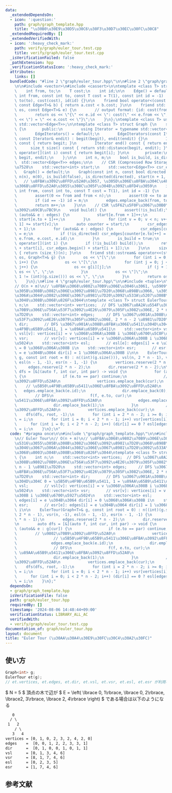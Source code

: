 ```yaml
---
data:
  _extendedDependsOn:
  - icon: ':question:'
    path: graph/graph_template.hpp
    title: "\u30B0\u30E9\u30D5\u30C6\u30F3\u30D7\u30EC\u30FC\u30C8"
  _extendedRequiredBy: []
  _extendedVerifiedWith:
  - icon: ':heavy_check_mark:'
    path: verify/graph/euler_tour.test.cpp
    title: verify/graph/euler_tour.test.cpp
  _isVerificationFailed: false
  _pathExtension: hpp
  _verificationStatusIcon: ':heavy_check_mark:'
  attributes:
    links: []
  bundledCode: "#line 2 \"graph/euler_tour.hpp\"\n\n#line 2 \"graph/graph_template.hpp\"\
    \n\n#include <vector>\n#include <cassert>\n\ntemplate <class T> struct Edge {\n\
    \    int from, to;\n    T cost;\n    int id;\n\n    Edge() = default;\n    Edge(const\
    \ int from, const int to, const T cost = T(1), const int id = -1) : from(from),\
    \ to(to), cost(cost), id(id) {}\n\n    friend bool operator<(const Edge<T>& a,\
    \ const Edge<T>& b) { return a.cost < b.cost; }\n\n    friend std::ostream& operator<<(std::ostream&\
    \ os, const Edge<T>& e) {\n        // output format: {id: cost(from, to) = cost}\n\
    \        return os << \"{\" << e.id << \": cost(\" << e.from << \", \" << e.to\
    \ << \") = \" << e.cost << \"}\";\n    }\n};\ntemplate <class T> using Edges =\
    \ std::vector<Edge<T>>;\n\ntemplate <class T> struct Graph {\n    struct EdgeIterators\
    \ {\n       public:\n        using Iterator = typename std::vector<Edge<T>>::iterator;\n\
    \        EdgeIterators() = default;\n        EdgeIterators(const Iterator& begit,\
    \ const Iterator& endit) : begit(begit), endit(endit) {}\n        Iterator begin()\
    \ const { return begit; }\n        Iterator end() const { return endit; }\n  \
    \      size_t size() const { return std::distance(begit, endit); }\n        Edge<T>&\
    \ operator[](int i) const { return begit[i]; }\n\n       private:\n        Iterator\
    \ begit, endit;\n    };\n\n    int n, m;\n    bool is_build, is_directed;\n  \
    \  std::vector<Edge<T>> edges;\n\n    // CSR (Compressed Row Storage) \u5F62\u5F0F\
    \u7528\n    std::vector<int> start;\n    std::vector<Edge<T>> csr_edges;\n\n \
    \   Graph() = default;\n    Graph(const int n, const bool directed = false) :\
    \ n(n), m(0), is_build(false), is_directed(directed), start(n + 1, 0) {}\n\n \
    \   // \u8FBA\u3092\u8FFD\u52A0\u3057, \u305D\u306E\u8FBA\u304C\u4F55\u756A\u76EE\
    \u306B\u8FFD\u52A0\u3055\u308C\u305F\u304B\u3092\u8FD4\u3059\n    int add_edge(const\
    \ int from, const int to, const T cost = T(1), int id = -1) {\n        assert(!is_build);\n\
    \        assert(0 <= from and from < n);\n        assert(0 <= to and to < n);\n\
    \        if (id == -1) id = m;\n        edges.emplace_back(from, to, cost, id);\n\
    \        return m++;\n    }\n\n    // CSR \u5F62\u5F0F\u3067\u30B0\u30E9\u30D5\
    \u3092\u69CB\u7BC9\n    void build() {\n        assert(!is_build);\n        for\
    \ (auto&& e : edges) {\n            start[e.from + 1]++;\n            if (!is_directed)\
    \ start[e.to + 1]++;\n        }\n        for (int v = 0; v < n; v++) start[v +\
    \ 1] += start[v];\n        auto counter = start;\n        csr_edges.resize(start.back()\
    \ + 1);\n        for (auto&& e : edges) {\n            csr_edges[counter[e.from]++]\
    \ = e;\n            if (!is_directed) csr_edges[counter[e.to]++] = Edge(e.to,\
    \ e.from, e.cost, e.id);\n        }\n        is_build = true;\n    }\n\n    EdgeIterators\
    \ operator[](int i) {\n        if (!is_build) build();\n        return EdgeIterators(csr_edges.begin()\
    \ + start[i], csr_edges.begin() + start[i + 1]);\n    }\n\n    size_t size() const\
    \ { return (size_t)(n); }\n\n    friend std::ostream& operator<<(std::ostream&\
    \ os, Graph<T>& g) {\n        os << \"[\";\n        for (int i = 0; i < (int)(g.size());\
    \ i++) {\n            os << \"[\";\n            for (int j = 0; j < (int)(g[i].size());\
    \ j++) {\n                os << g[i][j];\n                if (j + 1 != (int)(g[i].size()))\
    \ os << \", \";\n            }\n            os << \"]\";\n            if (i +\
    \ 1 != (int)(g.size())) os << \", \";\n        }\n        return os << \"]\";\n\
    \    }\n};\n#line 4 \"graph/euler_tour.hpp\"\n\n#include <tuple>\n\n// Euler Tour\n\
    // O(n + m)\n// \u8FBA\u3068\u9802\u70B9\u306E\u3046\u3061, \u5909\u5316\u3055\
    \u305B\u308B\u3082\u306E\u3092\u8981\u7D20\u3068\u898B\u3066, \u305D\u3046\u3067\
    \u306A\u3044\u3082\u306E\u3067\u8981\u7D20\u3092\u533A\u5207\u308B\u3068\u8003\
    \u3048\u308B\u3068\u826F\u3044\ntemplate <class T> struct EulerTour {\n    int\
    \ n;\n    std::vector<int> vertices;  // DFS \u3067\u8A2A\u554F\u3059\u308B\u9802\
    \u70B9\u306E\u756A\u53F7\u3092\u4E26\u3079\u305F\u3082\u306E, 2 * n - 1 \u8981\
    \u7D20\n    std::vector<int> edges;     // DFS \u3067\u901A\u308B\u8FBA\u306E\u756A\
    \u53F7\u3092\u4E26\u3079\u305F\u3082\u306E, 2 * n - 2 \u8981\u7D20\n    std::vector<int>\
    \ dir;       // DFS \u3067\u901A\u308B\u8FBA\u306E\u5411\u304D\u304C 0 = \u5B50\
    \u4F9B\u65B9\u5411, 1 = \u89AA\u65B9\u5411\n    std::vector<int> vsl;       //\
    \ vsl[v]: vertices[i] = v \u3068\u306A\u308B i \u306E\u6700\u5C0F\u5024\n    std::vector<int>\
    \ vsr;       // vsr[v]: vertices[i] = v \u3068\u306A\u308B i \u306E\u6700\u5927\
    \u5024\n    std::vector<int> esl;       // esl[e]: edges[i] = e \u304B\u3064 dir[i]\
    \ = 0 \u3068\u306A\u308B i\n    std::vector<int> esr;       // esr[e]: edges[i]\
    \ = e \u304B\u3064 dir[i] = 1 \u3068\u306A\u308B i\n\n    EulerTour(Graph<T>&\
    \ g, const int root = 0) : n((int)(g.size())), vsl(n, 2 * n - 1), vsr(n, -1),\
    \ esl(n - 1, -1), esr(n - 1, -1) {\n        vertices.reserve(2 * n - 1);\n   \
    \     edges.reserve(2 * n - 2);\n        dir.reserve(2 * n - 2);\n\n        auto\
    \ dfs = [&](auto f, int cur, int par) -> void {\n            for (auto&& e : g[cur])\
    \ {\n                if (e.to == par) continue;\n                // \u9802\u70B9\
    \u3092\u8FFD\u52A0\n                vertices.emplace_back(cur);\n            \
    \    // \u5B50\u4F9B\u65B9\u5411\u306E\u8FBA\u3092\u8FFD\u52A0\n             \
    \   edges.emplace_back(e.id);\n                dir.emplace_back(0);\n        \
    \        // DFS\n                f(f, e.to, cur);\n                // \u89AA\u65B9\
    \u5411\u306E\u8FBA\u3092\u8FFD\u52A0\n                edges.emplace_back(e.id);\n\
    \                dir.emplace_back(1);\n            }\n            // \u9802\u70B9\
    \u3092\u8FFD\u52A0\n            vertices.emplace_back(cur);\n        };\n    \
    \    dfs(dfs, root, -1);\n        for (int i = 2 * n - 2; i >= 0; i--) vsl[vertices[i]]\
    \ = i;\n        for (int i = 0; i < 2 * n - 1; i++) vsr[vertices[i]] = i;\n  \
    \      for (int i = 0; i < 2 * n - 2; i++) (dir[i] == 0 ? esl[edges[i]] : esr[edges[i]])\
    \ = i;\n    }\n};\n"
  code: "#pragma once\n\n#include \"graph/graph_template.hpp\"\n\n#include <tuple>\n\
    \n// Euler Tour\n// O(n + m)\n// \u8FBA\u3068\u9802\u70B9\u306E\u3046\u3061, \u5909\
    \u5316\u3055\u305B\u308B\u3082\u306E\u3092\u8981\u7D20\u3068\u898B\u3066, \u305D\
    \u3046\u3067\u306A\u3044\u3082\u306E\u3067\u8981\u7D20\u3092\u533A\u5207\u308B\
    \u3068\u8003\u3048\u308B\u3068\u826F\u3044\ntemplate <class T> struct EulerTour\
    \ {\n    int n;\n    std::vector<int> vertices;  // DFS \u3067\u8A2A\u554F\u3059\
    \u308B\u9802\u70B9\u306E\u756A\u53F7\u3092\u4E26\u3079\u305F\u3082\u306E, 2 *\
    \ n - 1 \u8981\u7D20\n    std::vector<int> edges;     // DFS \u3067\u901A\u308B\
    \u8FBA\u306E\u756A\u53F7\u3092\u4E26\u3079\u305F\u3082\u306E, 2 * n - 2 \u8981\
    \u7D20\n    std::vector<int> dir;       // DFS \u3067\u901A\u308B\u8FBA\u306E\u5411\
    \u304D\u304C 0 = \u5B50\u4F9B\u65B9\u5411, 1 = \u89AA\u65B9\u5411\n    std::vector<int>\
    \ vsl;       // vsl[v]: vertices[i] = v \u3068\u306A\u308B i \u306E\u6700\u5C0F\
    \u5024\n    std::vector<int> vsr;       // vsr[v]: vertices[i] = v \u3068\u306A\
    \u308B i \u306E\u6700\u5927\u5024\n    std::vector<int> esl;       // esl[e]:\
    \ edges[i] = e \u304B\u3064 dir[i] = 0 \u3068\u306A\u308B i\n    std::vector<int>\
    \ esr;       // esr[e]: edges[i] = e \u304B\u3064 dir[i] = 1 \u3068\u306A\u308B\
    \ i\n\n    EulerTour(Graph<T>& g, const int root = 0) : n((int)(g.size())), vsl(n,\
    \ 2 * n - 1), vsr(n, -1), esl(n - 1, -1), esr(n - 1, -1) {\n        vertices.reserve(2\
    \ * n - 1);\n        edges.reserve(2 * n - 2);\n        dir.reserve(2 * n - 2);\n\
    \n        auto dfs = [&](auto f, int cur, int par) -> void {\n            for\
    \ (auto&& e : g[cur]) {\n                if (e.to == par) continue;\n        \
    \        // \u9802\u70B9\u3092\u8FFD\u52A0\n                vertices.emplace_back(cur);\n\
    \                // \u5B50\u4F9B\u65B9\u5411\u306E\u8FBA\u3092\u8FFD\u52A0\n \
    \               edges.emplace_back(e.id);\n                dir.emplace_back(0);\n\
    \                // DFS\n                f(f, e.to, cur);\n                //\
    \ \u89AA\u65B9\u5411\u306E\u8FBA\u3092\u8FFD\u52A0\n                edges.emplace_back(e.id);\n\
    \                dir.emplace_back(1);\n            }\n            // \u9802\u70B9\
    \u3092\u8FFD\u52A0\n            vertices.emplace_back(cur);\n        };\n    \
    \    dfs(dfs, root, -1);\n        for (int i = 2 * n - 2; i >= 0; i--) vsl[vertices[i]]\
    \ = i;\n        for (int i = 0; i < 2 * n - 1; i++) vsr[vertices[i]] = i;\n  \
    \      for (int i = 0; i < 2 * n - 2; i++) (dir[i] == 0 ? esl[edges[i]] : esr[edges[i]])\
    \ = i;\n    }\n};"
  dependsOn:
  - graph/graph_template.hpp
  isVerificationFile: false
  path: graph/euler_tour.hpp
  requiredBy: []
  timestamp: '2024-08-06 14:48:44+09:00'
  verificationStatus: LIBRARY_ALL_AC
  verifiedWith:
  - verify/graph/euler_tour.test.cpp
documentation_of: graph/euler_tour.hpp
layout: document
title: "Euler Tour (\u30AA\u30A4\u30E9\u30FC\u30C4\u30A2\u30FC)"
---
```


## 使い方

```cpp
Graph<int> g;
EulerTour et(g);
// et.vertices, et.edges, et.dir, et.vsl, et.vsr, et.esl, et.esr が利用可能
```

$ N = 5 $ 頂点の木で辺が $ E = \left( \lbrace 0, 1\rbrace, \lbrace 0, 2\rbrace, \lbrace2, 3\rbrace, \lbrace 2, 4\rbrace \right) $ である場合は以下のようになる


```txt
   0
  / \
 1   2
    / \
   3   4
vertices = [0, 1, 0, 2, 3, 2, 4, 2, 0]
edges    =  [0, 0, 1, 2, 2, 3, 3, 1]
dir      =  [0, 1, 0, 0, 1, 0, 1, 1]
vsl      = [0, 1, 3, 4, 6]
vsr      = [8, 1, 7, 4, 6]
esl      = [0, 2, 3, 5]
esr      = [1, 7, 4, 6]
```

## 参考文献
